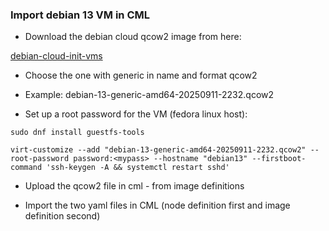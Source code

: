 ### Import debian 13 VM in CML

- Download the debian cloud qcow2 image from here:

[debian-cloud-init-vms](https://cloud.debian.org/images/cloud/trixie/)

- Choose the one with generic in name and format qcow2

- Example: debian-13-generic-amd64-20250911-2232.qcow2

- Set up a root password for the VM (fedora linux host):

```
sudo dnf install guestfs-tools

virt-customize --add "debian-13-generic-amd64-20250911-2232.qcow2" --root-password password:<mypass> --hostname "debian13" --firstboot-command 'ssh-keygen -A && systemctl restart sshd'
```

- Upload the qcow2 file in cml - from image definitions

- Import the two yaml files in CML (node definition first and image definition second)

